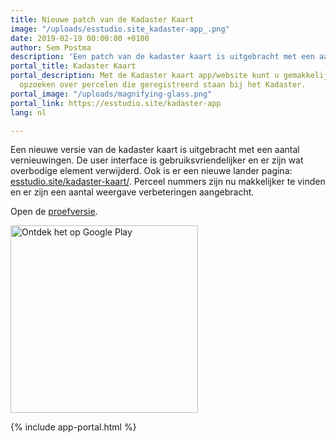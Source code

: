 ```yaml
---
title: Nieuwe patch van de Kadaster Kaart
image: "/uploads/esstudio.site_kadaster-app_.png"
date: 2019-02-19 00:00:00 +0100
author: Sem Postma
description: 'Een patch van de kadaster kaart is uitgebracht met een aantal vernieuwingen. '
portal_title: Kadaster Kaart
portal_description: Met de Kadaster kaart app/website kunt u gemakkelijk informatie
  opzoeken over percelen die geregistreerd staan bij het Kadaster.
portal_image: "/uploads/magnifying-glass.png"
portal_link: https://esstudio.site/kadaster-app
lang: nl

---
```

Een nieuwe versie van de kadaster kaart is uitgebracht met een aantal vernieuwingen. De user interface is gebruiksvriendelijker en er zijn wat overbodige element verwijderd. Ook is er een nieuwe lander pagina: [esstudio.site/kadaster-kaart/](https://esstudio.site/kadaster-kaart/ "https://esstudio.site/kadaster-kaart/"). Perceel nummers zijn nu makkelijker te vinden en er zijn een aantal weergave verbeteringen aangebracht.

Open de [proefversie](https://esstudio.site/kadaster-app/).

<a href='https://play.google.com/store/apps/details?id=com.EchoSierraStudio.Kadaster_Kaart&pcampaignid=MKT-Other-global-all-co-prtnr-py-PartBadge-Mar2515-1'><img width="300" alt='Ontdek het op Google Play' src='https://play.google.com/intl/en_us/badges/images/generic/nl_badge_web_generic.png'/></a>

{% include app-portal.html %}